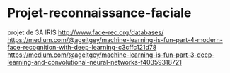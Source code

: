 # Projet-reconnaissance-faciale
projet de 3A IRIS 
http://www.face-rec.org/databases/
https://medium.com/@ageitgey/machine-learning-is-fun-part-4-modern-face-recognition-with-deep-learning-c3cffc121d78
https://medium.com/@ageitgey/machine-learning-is-fun-part-3-deep-learning-and-convolutional-neural-networks-f40359318721
